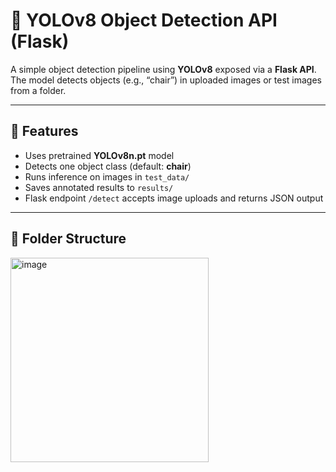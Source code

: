 # 🧠 YOLOv8 Object Detection API (Flask)

A simple object detection pipeline using **YOLOv8** exposed via a **Flask API**.  
The model detects objects (e.g., “chair”) in uploaded images or test images from a folder.

---

## 🚀 Features
- Uses pretrained **YOLOv8n.pt** model  
- Detects one object class (default: **chair**)  
- Runs inference on images in `test_data/`  
- Saves annotated results to `results/`  
- Flask endpoint `/detect` accepts image uploads and returns JSON output

---

## 📁 Folder Structure

<img width="317" height="327" alt="image" src="https://github.com/user-attachments/assets/e632a2e7-f47b-421a-a2b4-253e9046b7df" />


